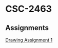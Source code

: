 # CSC-2463
## Assignments
[Drawing Assignment 1](https://kittenpats.github.io/CSC-2463/CSC_Assignment_1_2022_01_25_22_50_22/)

